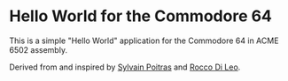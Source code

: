 Hello World for the Commodore 64
================================

This is a simple "Hello World" application for the Commodore 64 in ACME
6502 assembly.

Derived from and inspired by
[Sylvain Poitras](https://github.com/spoitras/Hello-World)
and
[Rocco Di Leo](https://dustlayer.com/c64-coding-tutorials/2013/4/8/episode-2-2-writing-to-the-c64-screen).
